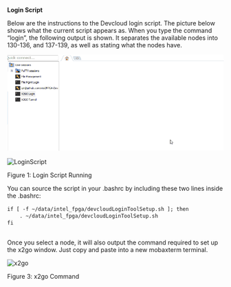 **Login Script**

Below are the instructions to the Devcloud login script. The picture below shows what the current script appears as. When you type the command “login”, the following output is shown. It separates the available nodes into 130-136, and 137-139, as well as stating what the nodes have.

![](LoginScriptGif.gif)

![LoginScript](https://user-images.githubusercontent.com/55601103/68438972-cae71080-017a-11ea-98b3-e9d3e8c1b4dc.png)               

Figure 1: Login Script Running


 

You can source the script in your .bashrc by including these two lines inside the .bashrc:
```
if [ -f ~/data/intel_fpga/devcloudLoginToolSetup.sh ]; then
    . ~/data/intel_fpga/devcloudLoginToolSetup.sh
fi


```
 




 

 

 

 


 

Once you select a node, it will also output the command required to set up the x2go window. Just copy and paste into a new mobaxterm terminal. 

 

   ![x2go](https://user-images.githubusercontent.com/55601103/68438979-d20e1e80-017a-11ea-8fd6-db5919524051.png)

Figure 3: x2go Command

 

 
